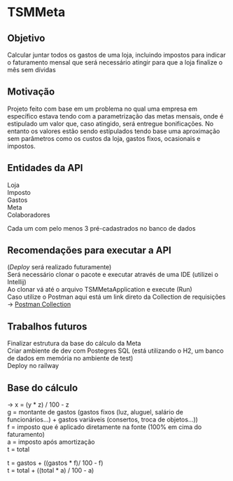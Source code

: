 # TSMMeta

## Objetivo
Calcular juntar todos os gastos de uma loja, incluindo impostos para indicar o faturamento mensal que será necessário atingir para que a loja finalize o mês sem dívidas

## Motivação
Projeto feito com base em um problema no qual uma empresa em específico estava tendo com a parametrização das metas mensais, onde é estipulado um valor que, caso atingido, será entregue bonificações. No entanto os valores estão sendo estípulados tendo base uma aproximação sem parâmetros como os custos da loja, gastos fixos, ocasionais e impostos.

## Entidades da API
Loja  
Imposto  
Gastos  
Meta  
Colaboradores  

Cada um com pelo menos 3 pré-cadastrados no banco de dados

## Recomendações para executar a API
(*Deploy* será realizado futuramente)  
Será necessário clonar o pacote e executar através de uma IDE (utilizei o Intellij)  
Ao clonar vá até o arquivo TSMMetaApplication e execute (Run)  
Caso utilize o Postman aqui está um link direto da Collection de requisições -> [Postman Collection](https://api.postman.com/collections/9357552-160a0c51-c662-4b41-9e7e-fb4dd9a30046?access_key=)

## Trabalhos futuros
Finalizar estrutura da base do cálculo da Meta  
Criar ambiente de dev com Postegres SQL (está utilizando o H2, um banco de dados em memória no ambiente de test)  
Deploy no railway  

## Base do cálculo
-> x = (y * z) / 100 - z  
g = montante de gastos (gastos fixos (luz, aluguel, salário de funcionários...) + gastos variáveis (consertos, troca de objetos...))  
f = imposto que é aplicado diretamente na fonte (100% em cima do faturamento)  
a = imposto após amortização  
t = total  

t = gastos + ((gastos * f)/ 100 - f)  
t = total + ((total * a) / 100 - a)  
